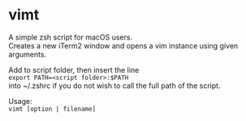 # vimt
A simple zsh script for macOS users.  
Creates a new iTerm2 window and opens a vim instance using given arguments. 

Add to script folder, then insert the line  
`export PATH=<script folder>:$PATH`  
into ~/.zshrc if you do not wish to call the full path of the script.

Usage:  
`vimt [option | filename]`
